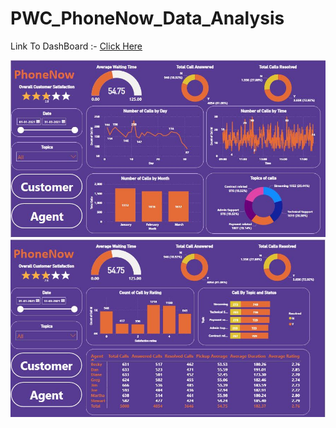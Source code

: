 # PWC_PhoneNow_Data_Analysis
Link To DashBoard :- <a href="https://app.powerbi.com/view?r=eyJrIjoiZmIwYzYyZTktMTVhNi00YTNjLThlOTEtZDBhYmUzM2ZhMzNkIiwidCI6IjM1NDNjNGI4LWY2MmUtNGZmOS04YTJiLWM4M2Y5ZGM5NGI2MCJ9&pageName=ReportSection"> Click Here</a>

<img src="https://github.com/skprasad117/PWC_PhoneNow_Data_Analysis/blob/main/Customer.JPG">
<img src="https://github.com/skprasad117/PWC_PhoneNow_Data_Analysis/blob/main/agent.JPG">
